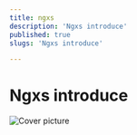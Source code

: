 ```yaml
---
title: ngxs
description: 'Ngxs introduce'
published: true
slugs: 'Ngxs introduce'

---
```

# Ngxs introduce

![Cover picture](https://github.com/ngxs/store/raw/master/docs/assets/logo.png)
